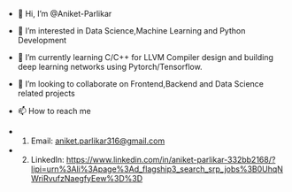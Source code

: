 - 👋 Hi, I’m @Aniket-Parlikar
- 👀 I’m interested in Data Science,Machine Learning and Python Development
- 🌱 I’m currently learning C/C++ for LLVM Compiler design and building deep learning networks using Pytorch/Tensorflow.
- 💞️ I’m looking to collaborate on Frontend,Backend and Data Science related projects
- 📫 How to reach me 
- 1) Email: aniket.parlikar316@gmail.com

- 2) LinkedIn: https://www.linkedin.com/in/aniket-parlikar-332bb2168/?lipi=urn%3Ali%3Apage%3Ad_flagship3_search_srp_jobs%3B0UhqNWriRvufzNaegfyEew%3D%3D


<!---
Aniket-Parlikar/Aniket-Parlikar is a ✨ special ✨ repository because its `README.md` (this file) appears on your GitHub profile.
You can click the Preview link to take a look at your changes.
--->
